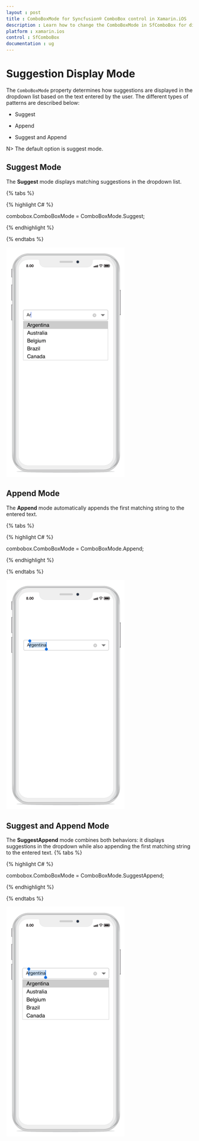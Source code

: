 ```yaml
---
layout : post
title : ComboBoxMode for Syncfusion® ComboBox control in Xamarin.iOS
description : Learn how to change the ComboBoxMode in SfComboBox for different suggestion display patterns
platform : xamarin.ios
control : SfComboBox
documentation : ug
---
```


# Suggestion Display Mode

The `ComboBoxMode` property determines how suggestions are displayed in the dropdown list based on the text entered by the user. The different types of patterns are described below:

* Suggest

* Append

* Suggest and Append

N> The default option is suggest mode.

## Suggest Mode

The **Suggest** mode displays matching suggestions in the dropdown list.

{% tabs %}

{% highlight C# %}
	
combobox.ComboBoxMode = ComboBoxMode.Suggest;	

{% endhighlight %}

{% endtabs %}

![Suggest mode example](images/suggest.png)

## Append Mode

The **Append** mode automatically appends the first matching string to the entered text.

{% tabs %}

{% highlight C# %}
	
combobox.ComboBoxMode = ComboBoxMode.Append;

{% endhighlight %}

{% endtabs %}

![Append mode example](images/append.png)

## Suggest and Append Mode

The **SuggestAppend** mode combines both behaviors: it displays suggestions in the dropdown while also appending the first matching string to the entered text.
{% tabs %}

{% highlight C# %}
	
combobox.ComboBoxMode = ComboBoxMode.SuggestAppend;

{% endhighlight %}

{% endtabs %}

![SuggestAppend mode example](images/suggestappend.png)
